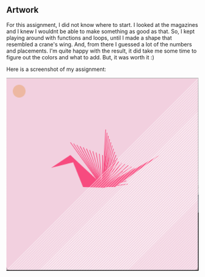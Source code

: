 ## Artwork

For this assignment, I did not know where to start. I looked at the magazines and I knew I wouldnt be able to make something as good as that.
So, I kept playing around with functions and loops, until I made a shape that resembled a crane's wing. And, from there I guessed a lot of the numbers and placements.
I'm quite happy with the result, it did take me some time to figure out the colors and what to add. But, it was worth it :)


Here is a screenshot of my assignment:


![](https://github.com/FatimaAlmaazmi/introIM/blob/master/pics/Screen%20Shot%202020-09-20%20at%2012.35.40%20AM.png)
